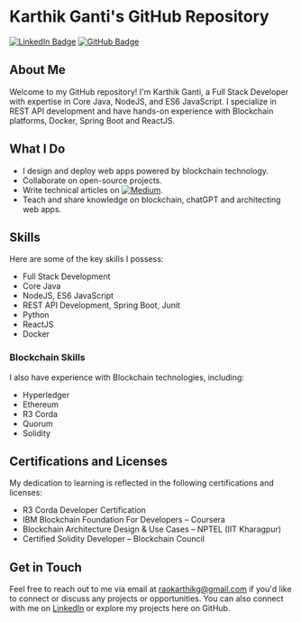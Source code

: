 # Karthik Ganti's GitHub Repository

[![LinkedIn Badge](https://img.shields.io/badge/LinkedIn-Connect-blue?style=flat&logo=linkedin&logoColor=white&link=https://www.linkedin.com/in/karthik-srinivasa-ganti/)](https://www.linkedin.com/in/karthik-srinivasa-ganti/)
[![GitHub Badge](https://img.shields.io/badge/GitHub-Follow-lightgrey?style=flat&logo=github&logoColor=white&link=https://github.com/hacktronaut)](https://github.com/hacktronaut)


## About Me

Welcome to my GitHub repository! I'm Karthik  Ganti, a Full Stack Developer with expertise in Core Java, NodeJS, and ES6 JavaScript. I specialize in REST API development and have hands-on experience with Blockchain platforms, Docker, Spring Boot and ReactJS.


## What I Do

- I design and deploy web apps powered by blockchain technology.
- Collaborate on open-source projects.
- Write technical articles on <a href="https://medium.com/@raokarthik83" target="_blank"><img src="https://img.shields.io/badge/medium-%40raokarthik83-brightgreen" alt="Medium"></a>.
- Teach and share knowledge on blockchain, chatGPT and architecting web apps.


## Skills

Here are some of the key skills I possess:

- Full Stack Development
- Core Java
- NodeJS, ES6 JavaScript
- REST API Development, Spring Boot, Junit
- Python
- ReactJS
- Docker

### Blockchain Skills

I also have experience with Blockchain technologies, including:

- Hyperledger
- Ethereum
- R3 Corda
- Quorum
- Solidity

## Certifications and Licenses

My dedication to learning is reflected in the following certifications and licenses:

- R3 Corda Developer Certification
- IBM Blockchain Foundation For Developers – Coursera
- Blockchain Architecture Design & Use Cases – NPTEL (IIT Kharagpur)
- Certified Solidity Developer – Blockchain Council


## Get in Touch

Feel free to reach out to me via email at raokarthikg@gmail.com if you'd like to connect or discuss any projects or opportunities. You can also connect with me on [LinkedIn](https://www.linkedin.com/in/karthik-srinivasa-ganti/) or explore my projects here on GitHub.
